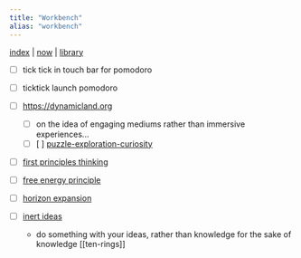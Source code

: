 ```yaml
---
title: "Workbench"
alias: "workbench"
---
```

[index](/.md) | [now](_now.md) | [library](1-library.md)
- [ ] tick tick in touch bar for pomodoro
- [ ] ticktick launch pomodoro


- [ ] https://dynamicland.org
	- [ ] on the idea of engaging mediums rather than immersive experiences... 
	- [ ]  [ ] [puzzle-exploration-curiosity](puzzle-exploration-curiosity.md)

- [ ] [first principles thinking](first-principles-thinking.md)
- [ ] [free energy principle](free-energy-principle.md)
- [ ] [horizon expansion](horizon-expansion.md)
- [ ] [inert ideas](Inert-Ideas.md)
	- do something with your ideas, rather than knowledge for the sake of knowledge
[[ten-rings]]